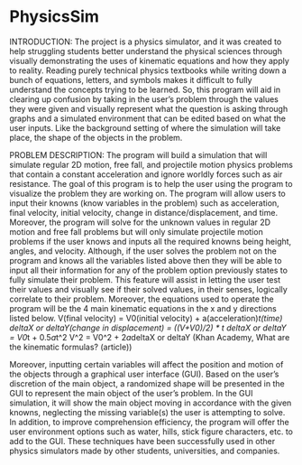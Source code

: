 # PhysicsSim
INTRODUCTION: 
The project is a physics simulator, and it was created to help struggling students better understand the physical sciences through visually demonstrating the uses of kinematic equations and how they apply to reality. Reading purely technical physics textbooks while writing down a bunch of equations, letters, and symbols makes it difficult to fully understand the concepts trying to be learned. So, this program will aid in clearing up confusion by taking in the user’s problem through the values they were given and visually represent what the question is asking through graphs and a simulated environment that can be edited based on what the user inputs. Like the background setting of where the simulation will take place, the shape of the objects in the problem.

PROBLEM DESCRIPTION:
The program will build a simulation that will simulate regular 2D motion, free fall, and projectile motion physics problems that contain a constant acceleration and ignore worldly forces such as air resistance. The goal of this program is to help the user using the program to visualize the problem they are working on. The program will allow users to input their knowns (know variables in the problem) such as acceleration, final velocity, initial velocity, change in distance/displacement, and time. Moreover, the program will solve for the unknown values in regular 2D motion and free fall problems but will only simulate projectile motion problems if the user knows and inputs all the required knowns being height, angles, and velocity. Although, if the user solves the problem not on the program and knows all the variables listed above then they will be able to input all their information for any of the problem option previously states to fully simulate their problem. This feature will assist in letting the user test their values and visually see if their solved values, in their senses, logically correlate to their problem. Moreover, the equations used to operate the program will be the 4 main kinematic equations in the x and y directions listed below.
V(final velocity) = V0(initial velocity) + a(acceleration)*t(time)
deltaX or deltaY(change in displacement) = ((V+V0)/2) * t
deltaX or deltaY = V0*t + 0.5*a*t^2
V^2 = V0^2 + 2*a*deltaX or deltaY
(Khan Academy, What are the kinematic formulas? (article))

Moreover, inputting certain variables will affect the position and motion of the objects through a graphical user interface (GUI). Based on the user’s discretion of the main object, a randomized shape will be presented in the GUI to represent the main object of the user’s problem. In the GUI simulation, it will show the main object moving in accordance with the given knowns, neglecting the missing variable(s) the user is attempting to solve. In addition, to improve comprehension efficiency, the program will offer the user environment options such as water, hills, stick figure characters, etc. to add to the GUI. These techniques have been successfully used in other physics simulators made by other students, universities, and companies.
